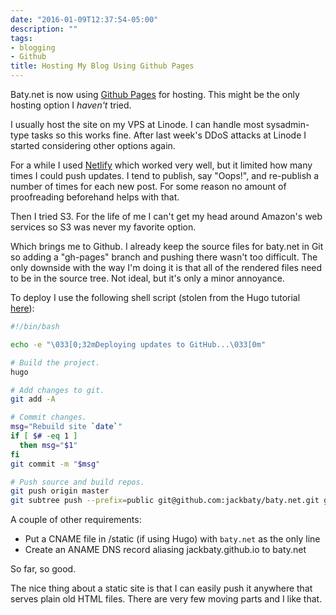```yaml
---
date: "2016-01-09T12:37:54-05:00"
description: ""
tags:
- blogging
- Github
title: Hosting My Blog Using Github Pages
---
```


Baty.net is now using [Github Pages](https://pages.github.com) for hosting. This
might be the only hosting option I _haven't_ tried.

I usually host the site on my VPS at Linode. I can handle most sysadmin-type
tasks so this works fine. After last week's DDoS attacks at Linode I started
considering other options again.

<!--more-->

For a while I used [Netlify](https://www.netlify.com) which worked very
well, but it limited how many times I could push updates. I tend to publish,
say "Oops!", and re-publish a number of times for each new post. For some reason
no amount of proofreading beforehand helps with that.

Then I tried S3. For the life of me I can't get my head around Amazon's web
services so S3 was never my favorite option.

Which brings me to Github. I already keep the source files for baty.net in Git
so adding a "gh-pages" branch and pushing there wasn't too difficult. The only
downside with the way I'm doing it is that all of the rendered files need to be
in the source tree. Not ideal, but it's only a minor annoyance.

To deploy I use the following shell script (stolen from the Hugo tutorial
[here](http://gohugo.io/tutorials/github-pages-blog/)):

~~~bash
#!/bin/bash

echo -e "\033[0;32mDeploying updates to GitHub...\033[0m"

# Build the project.
hugo

# Add changes to git.
git add -A

# Commit changes.
msg="Rebuild site `date`"
if [ $# -eq 1 ]
  then msg="$1"
fi
git commit -m "$msg"

# Push source and build repos.
git push origin master
git subtree push --prefix=public git@github.com:jackbaty/baty.net.git gh-pages
~~~

A couple of other requirements:

- Put a CNAME file in /static (if using Hugo) with `baty.net` as the only line
- Create an ANAME DNS record aliasing jackbaty.github.io to baty.net

So far, so good.

The nice thing about a static site is that I can easily push it
anywhere that serves plain old HTML files. There are very few moving parts
and I like that.
